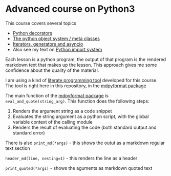 # Advanced course on Python3

This course covers several topics

- [Python decorators](https://github.com/MoserMichael/python-obj-system/blob/master/decorator.md) 
- [The python object system / meta classes](https://github.com/MoserMichael/python-obj-system/blob/master/python-obj-system.md) 
- [Iterators, generators and asyncio](https://github.com/MoserMichael/python-obj-system/blob/master/gen-iterator.md)
- Also see my text on [Python import system](https://github.com/MoserMichael/pythonimportplayground)

Each lesson is a python program, the output of that program is the rendered markdown text that makes up the lesson. This approach gives me some confidence about the quality of the material.

I am using a kind of [literate programming tool](https://en.wikipedia.org/wiki/Literate_programming) developed for this course.
The tool is right here in this repository, in the [mdpyformat package](https://github.com/MoserMichael/python-obj-system/tree/master/mdpyformat)

The main function of the [mdpyformat package](https://github.com/MoserMichael/python-obj-system/tree/master/mdpyformat) is ```eval_and_quote(string_arg)```. This function does the following steps:
1. Renders the argument string as a code snippet
2. Evaluates the string argument as a python script, with the global variable context of the calling module
3. Renders the result of evaluating the code (both standard output and standard error)

There is also ```print_md(*args)``` - this shows the outut as a markdown regular text section

```header_md(line, nesting=1)``` - this renders the line as a header

```print_quoted(*args)``` - shows the aguments as markdown quoted text

